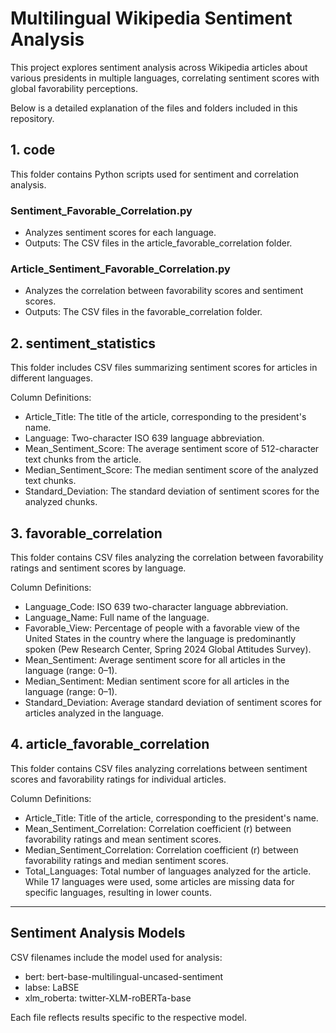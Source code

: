 # Multilingual Wikipedia Sentiment Analysis

This project explores sentiment analysis across Wikipedia articles about various presidents in multiple languages, correlating sentiment scores with global favorability perceptions. 

Below is a detailed explanation of the files and folders included in this repository.

## 1. code

This folder contains Python scripts used for sentiment and correlation analysis.

### Sentiment_Favorable_Correlation.py
-   Analyzes sentiment scores for each language.
-   Outputs: The CSV files in the article_favorable_correlation folder.

### Article_Sentiment_Favorable_Correlation.py
-   Analyzes the correlation between favorability scores and sentiment scores.
-   Outputs: The CSV files in the favorable_correlation folder.

## 2. sentiment_statistics

This folder includes CSV files summarizing sentiment scores for articles in different languages.

Column Definitions:

-   Article_Title: The title of the article, corresponding to the president's name.
-   Language: Two-character ISO 639 language abbreviation.
-   Mean_Sentiment_Score: The average sentiment score of 512-character text chunks from the article.
-   Median_Sentiment_Score: The median sentiment score of the analyzed text chunks.
-   Standard_Deviation: The standard deviation of sentiment scores for the analyzed chunks.

## 3. favorable_correlation

This folder contains CSV files analyzing the correlation between favorability ratings and sentiment scores by language.

Column Definitions:

-   Language_Code: ISO 639 two-character language abbreviation.
-   Language_Name: Full name of the language.
-   Favorable_View: Percentage of people with a favorable view of the United States in the country where the language is predominantly spoken (Pew Research Center, Spring 2024 Global Attitudes Survey).
-   Mean_Sentiment: Average sentiment score for all articles in the language (range: 0–1).
-   Median_Sentiment: Median sentiment score for all articles in the language (range: 0–1).
-   Standard_Deviation: Average standard deviation of sentiment scores for articles analyzed in the language.

## 4. article_favorable_correlation

This folder contains CSV files analyzing correlations between sentiment scores and favorability ratings for individual articles.

Column Definitions:

-   Article_Title: Title of the article, corresponding to the president's name.
-   Mean_Sentiment_Correlation: Correlation coefficient (r) between favorability ratings and mean sentiment scores.
-   Median_Sentiment_Correlation: Correlation coefficient (r) between favorability ratings and median sentiment scores.
-   Total_Languages: Total number of languages analyzed for the article. While 17 languages were used, some articles are missing data for specific languages, resulting in lower counts.

***

## Sentiment Analysis Models

CSV filenames include the model used for analysis:

-   bert: bert-base-multilingual-uncased-sentiment
-   labse: LaBSE
-   xlm_roberta: twitter-XLM-roBERTa-base

Each file reflects results specific to the respective model.
